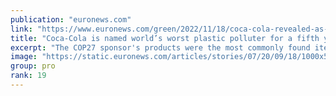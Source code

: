 ```yaml
---
publication: "euronews.com"
link: "https://www.euronews.com/green/2022/11/18/coca-cola-revealed-as-worlds-worst-plastic-polluter-for-fifth-year-in-a-row"
title: "Coca-Cola is named world’s worst plastic polluter for a fifth year"
excerpt: "The COP27 sponsor's products were the most commonly found items by volunteers researching plastic pollution."
image: "https://static.euronews.com/articles/stories/07/20/09/18/1000x563_cmsv2_e045be67-5526-576b-88af-a3a28c1a6f88-7200918.jpg"
group: pro
rank: 19
---
```

